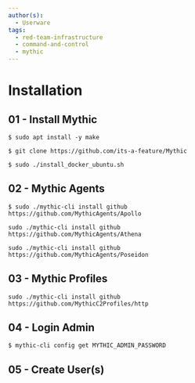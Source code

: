 ```yaml
---
author(s):
  - Userware
tags:
  - red-team-infrastructure
  - command-and-control
  - mythic
---
```

# Installation

## 01 - Install Mythic

```
$ sudo apt install -y make
```

```
$ git clone https://github.com/its-a-feature/Mythic
```

```
$ sudo ./install_docker_ubuntu.sh
```

## 02 - Mythic Agents

```
$ sudo ./mythic-cli install github https://github.com/MythicAgents/Apollo

sudo ./mythic-cli install github https://github.com/MythicAgents/Athena

sudo ./mythic-cli install github https://github.com/MythicAgents/Poseidon
```

## 03 - Mythic Profiles

```
sudo ./mythic-cli install github https://github.com/MythicC2Profiles/http
```

## 04 - Login Admin

```
$ mythic-cli config get MYTHIC_ADMIN_PASSWORD
```

## 05 - Create User(s)

```

```
